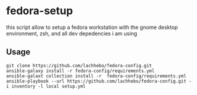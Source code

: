 # fedora-setup

this script allow to setup a fedora workstation with the gnome desktop environment, zsh, and all dev depedencies i am using
## Usage

```shell
git clone https://github.com/lachhebo/fedora-config.git
ansible-galaxy install -r fedora-config/requirements.yml
ansible-galaxt collection install -r  fedora-config/requirements.yml
ansible-playbook --url https://github.com/lachhebo/fedora-config.git -i inventory -l local setup.yml 
```